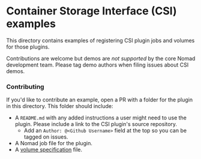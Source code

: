 # Container Storage Interface (CSI) examples

This directory contains examples of registering CSI plugin jobs and volumes
for those plugins.

Contributions are welcome but demos are *not supported* by the core Nomad
development team. Please tag demo authors when filing issues about CSI demos.

### Contributing

If you'd like to contribute an example, open a PR with a folder for the plugin
in this directory. This folder should include:

* A `README.md` with any added instructions a user might need to use the
  plugin. Please include a link to the CSI plugin's source repository.
  * Add an `Author: @<Github Username>` field at the top so you can be tagged
    on issues.
* A Nomad job file for the plugin.
* A [volume specification](https://www.nomadproject.io/docs/commands/volume/register#volume-specification) file.
